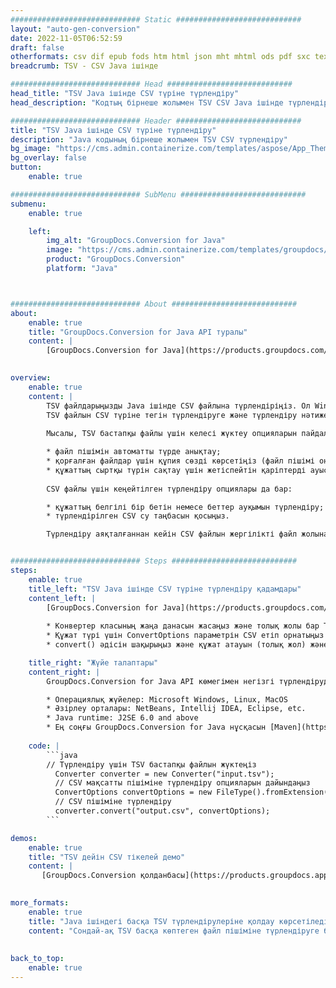 ```yaml
---
############################# Static ############################
layout: "auto-gen-conversion"
date: 2022-11-05T06:52:59
draft: false
otherformats: csv dif epub fods htm html json mht mhtml ods pdf sxc tex tsv xlam xls xlsb xlsm xlsx xlt xltm xltx xml xps
breadcrumb: TSV - CSV Java ішінде

############################# Head ############################
head_title: "TSV Java ішінде CSV түріне түрлендіру"
head_description: "Кодтың бірнеше жолымен TSV CSV Java ішінде түрлендіру. Java үшін GroupDocs құжат түрлендіру API арқылы 160-тан астам файл пішімін түрлендіру"

############################# Header ############################
title: "TSV Java ішінде CSV түріне түрлендіру"
description: "Java кодының бірнеше жолымен TSV CSV түрлендіру"
bg_image: "https://cms.admin.containerize.com/templates/aspose/App_Themes/V3/images/bg/header1.png"
bg_overlay: false
button:
    enable: true

############################# SubMenu ############################
submenu:
    enable: true

    left:
        img_alt: "GroupDocs.Conversion for Java"
        image: "https://cms.admin.containerize.com/templates/groupdocs/images/product-logos/90x90-noborder/groupdocs-conversion-java.png"
        product: "GroupDocs.Conversion"
        platform: "Java"



############################# About ############################
about:
    enable: true
    title: "GroupDocs.Conversion for Java API туралы"
    content: |
        [GroupDocs.Conversion for Java](https://products.groupdocs.com/conversion/java/) — Microsoft Office, OpenDocument, PDF, HTML, электрондық пошта, CAD сияқты танымал сурет пен құжат пішімдерін түрлендіруге арналған кеңейтілген файл пішімін түрлендіру API. және тағы басқа кодтың бірнеше жолымен. Жергілікті API бастапқы құжаттардың пішімдерін автоматты түрде анықтайды және түрлендірілген құжаттарды теңшеудің көптеген нұсқаларын ұсынады. Құжаттан ақпаратты алу функциясымен қатар ол әдепкі бойынша жергілікті дискіге түрлендіру нәтижелерін кэштеуді қолдайды. Дегенмен, кэш жадының кез келген түріне сәйкес интерфейстерді - Amazon S3, Dropbox, Google Drive, Windows Azure, Reddis немесе кез келген басқаларды енгізу арқылы қолдау көрсетуге болады.
    

overview:
    enable: true
    content: |
        TSV файлдарыңызды Java ішінде CSV файлына түрлендіріңіз. Ол Windows, Linux, macOS сияқты кез келген платформада Java кодының бірнеше жолын ғана алады.
        TSV файлын CSV түріне тегін түрлендіруге және түрлендіру нәтижелерінің сапасын бағалауға болады. Қарапайым файлды түрлендіру сценарийлерімен қатар TSV бастапқы файлын жүктеу және CSV шығысын сақтау үшін күрделірек опцияларды қолдануға болады. 
        
        Мысалы, TSV бастапқы файлы үшін келесі жүктеу опцияларын пайдалануға болады:

        * файл пішімін автоматты түрде анықтау;
        * қорғалған файлдар үшін құпия сөзді көрсетіңіз (файл пішімі оны қолдайтын болса);
        * құжаттың сыртқы түрін сақтау үшін жетіспейтін қаріптерді ауыстырыңыз.
        
        CSV файлы үшін кеңейтілген түрлендіру опциялары да бар:

        * құжаттың белгілі бір бетін немесе беттер ауқымын түрлендіру;
        * түрлендірілген CSV су таңбасын қосыңыз.

        Түрлендіру аяқталғаннан кейін CSV файлын жергілікті файл жолына немесе FTP, Amazon S3, Google Drive, Dropbox, т.б. сияқты кез келген үшінші тарап қоймасына сақтауға болады. TSV түрлендіру үшін ескеріңіз. CSV дейін MS Office, Open Office, Adobe Acrobat Reader, т.б. сияқты қосымша бағдарламалық құралды орнатудың қажеті жоқ.


############################# Steps ############################
steps:
    enable: true
    title_left: "TSV Java ішінде CSV түріне түрлендіру қадамдары"
    content_left: |
        [GroupDocs.Conversion for Java](https://products.groupdocs.com/conversion/java/) әзірлеушілерге TSV файлын бірнеше код жолымен CSV файлына оңай түрлендіруге мүмкіндік береді.
        
        * Конвертер класының жаңа данасын жасаңыз және толық жолы бар TSV файлын жүктеңіз
        * Құжат түрі үшін ConvertOptions параметрін CSV етіп орнатыңыз
        * convert() әдісін шақырыңыз және құжат атауын (толық жол) және пішімін (CSV) параметр ретінде беріңіз

    title_right: "Жүйе талаптары"
    content_right: |
        GroupDocs.Conversion for Java API көмегімен негізгі түрлендіруді кодтың бірнеше жолы арқылы жасауға болады. Біздің API интерфейстеріне барлық негізгі платформалар мен операциялық жүйелерде қолдау көрсетіледі. Төмендегі кодты орындамас бұрын, жүйеде келесі алғышарттар орнатылғанына көз жеткізіңіз.

        * Операциялық жүйелер: Microsoft Windows, Linux, MacOS
        * Әзірлеу орталары: NetBeans, Intellij IDEA, Eclipse, etc.
        * Java runtime: J2SE 6.0 and above
        * Ең соңғы GroupDocs.Conversion for Java нұсқасын [Maven](https://repository.groupdocs.com/webapp/#/artifacts/browse/tree/General/repo/com/groupdocs/groupdocs-conversion) алыңыз.
         
    code: |
        ```java    
        // Түрлендіру үшін TSV бастапқы файлын жүктеңіз
          Converter converter = new Converter("input.tsv");
          // CSV мақсатты пішіміне түрлендіру опцияларын дайындаңыз
          ConvertOptions convertOptions = new FileType().fromExtension("csv").getConvertOptions();
          // CSV пішіміне түрлендіру
          converter.convert("output.csv", convertOptions);
        ```

demos:
    enable: true
    title: "TSV дейін CSV тікелей демо"
    content: |
       [GroupDocs.Conversion қолданбасы](https://products.groupdocs.app/conversion/family) веб-сайтына кіріп, қазір TSV-дан CSV-ға түрлендіруді қолданып көріңіз. Тегін демонстрацияның келесі артықшылықтары бар
          

more_formats:
    enable: true
    title: "Java ішіндегі басқа TSV түрлендірулеріне қолдау көрсетіледі"
    content: "Сондай-ақ TSV басқа көптеген файл пішіміне түрлендіруге болады. Төмендегі тізімді қараңыз."
       
       
back_to_top:
    enable: true
---
```

